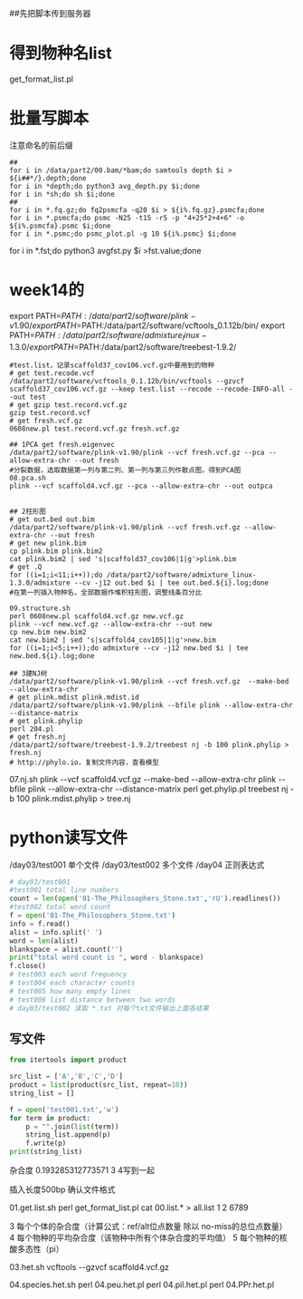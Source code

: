 ##先把脚本传到服务器

# 得到物种名list
get_format_list.pl

# 批量写脚本
注意命名的前后缀
```shell
##
for i in /data/part2/00.bam/*bam;do samtools depth $i > ${i##*/}.depth;done
for i in *depth;do python3 avg_depth.py $i;done
for i in *sh;do sh $i;done
##
for i in *.fq.gz;do fq2psmcfa -q20 $i > ${i%.fq.gz}.psmcfa;done
for i in *.psmcfa;do psmc -N25 -t15 -r5 -p "4+25*2+4+6" -o ${i%.psmcfa}.psmc $i;done
for i in *.psmc;do psmc_plot.pl -g 10 ${i%.psmc} $i;done

```


for i in *.fst;do python3 avgfst.py $i >fst.value;done

# week14的
export PATH=$PATH:/data/part2/software/plink-v1.90/
export PATH=$PATH:/data/part2/software/vcftools_0.1.12b/bin/
export PATH=$PATH:/data/part2/software/admixture_linux-1.3.0/
export PATH=$PATH:/data/part2/software/treebest-1.9.2/

```shell
#test.list，记录scaffold37_cov106.vcf.gz中要用到的物种
# get test.recode.vcf
/data/part2/software/vcftools_0.1.12b/bin/vcftools --gzvcf scaffold37_cov106.vcf.gz --keep test.list --recode --recode-INFO-all --out test
# get gzip test.record.vcf.gz
gzip test.record.vcf
# get fresh.vcf.gz
0608new.pl test.record.vcf.gz fresh.vcf.gz

## 1PCA get fresh.eigenvec
/data/part2/software/plink-v1.90/plink --vcf fresh.vcf.gz --pca --allow-extra-chr --out fresh
#分裂数据，选取数据第一列与第二列、第一列与第三列作散点图，得到PCA图
08.pca.sh
plink --vcf scaffold4.vcf.gz --pca --allow-extra-chr --out outpca


## 2柱形图
# get out.bed out.bim
/data/part2/software/plink-v1.90/plink --vcf fresh.vcf.gz --allow-extra-chr --out fresh
# get new plink.bim
cp plink.bim plink.bim2
cat plink.bim2 | sed 's|scaffold37_cov106|1|g'>plink.bim
# get .Q
for ((i=1;i<11;i++));do /data/part2/software/admixture_linux-1.3.0/admixture --cv -j12 out.bed $i | tee out.bed.${i}.log;done   
#在第一列插入物种名，全部数据作堆积柱形图，调整线条百分比

09.structure.sh
perl 0608new.pl scaffold4.vcf.gz new.vcf.gz
plink --vcf new.vcf.gz --allow-extra-chr --out new
cp new.bim new.bim2
cat new.bim2 | sed 's|scaffold4_cov105|1|g'>new.bim
for ((i=1;i<5;i++));do admixture --cv -j12 new.bed $i | tee new.bed.${i}.log;done

## 3建NJ树 
/data/part2/software/plink-v1.90/plink --vcf fresh.vcf.gz  --make-bed --allow-extra-chr
# get plink.mdist plink.mdist.id
/data/part2/software/plink-v1.90/plink --bfile plink --allow-extra-chr --distance-matrix
# get plink.phylip
perl 204.pl
# get fresh.nj
/data/part2/software/treebest-1.9.2/treebest nj -b 100 plink.phylip > fresh.nj
# http://phylo.io，复制文件内容，查看模型
```
07.nj.sh
plink --vcf scaffold4.vcf.gz  --make-bed --allow-extra-chr
plink --bfile plink --allow-extra-chr --distance-matrix
perl get.phylip.pl
treebest nj -b 100 plink.mdist.phylip > tree.nj



# python读写文件
/day03/test001
单个文件
/day03/test002
多个文件
/day04
正则表达式

```python
# day03/test001 
#test001 total line numbers
count = len(open('01-The_Philosophers_Stone.txt','rU').readlines())
#test002 total word count
f = open('01-The_Philosophers_Stone.txt')
info = f.read()
alist = info.split(' ')  
word = len(alist)  
blankspace = alist.count('') 
print("total word count is ", word - blankspace)
f.close()
# test003 each word freguency
# test004 each character counts
# test005 how many empty lines
# test006 list distance between two words
# day03/test002 读取 *.txt 对每个txt文件输出上面各结果
```
## 写文件
```python
from itertools import product

src_list = ['A','B','C','D']
product = list(product(src_list, repeat=10))
string_list = []

f = open('test001.txt','w')
for term in product:
    p = "".join(list(term))
    string_list.append(p)
    f.write(p)
print(string_list)
```

杂合度
0.193285312773571
3 4写到一起

插入长度500bp
确认文件格式

01.get.list.sh
perl get_format_list.pl
cat 00.list.* > all.list
1 2 6789

3  每个个体的杂合度（计算公式：ref/alt位点数量  除以  no-miss的总位点数量）
4  每个物种的平均杂合度（该物种中所有个体杂合度的平均值）
5  每个物种的核酸多态性（pi）

03.het.sh
vcftools --gzvcf scaffold4.vcf.gz

04.species.het.sh
perl 04.peu.het.pl
perl 04.pil.het.pl
perl 04.PPr.het.pl